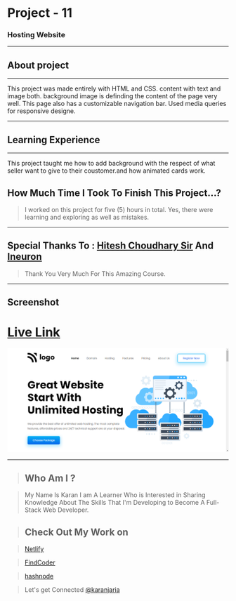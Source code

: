 # Project - 11

### Hosting Website

---

## About project
---



This project was made entirely with HTML and CSS. content with text and image both. background image is definding the content of the page very well. This page also has a customizable navigation bar. Used media queries for responsive designe.


---


## Learning Experience
---
This project taught me how to add background with the respect of what seller want to give to their coustomer.and how  animated cards work.

## How Much Time I Took To Finish This Project...? 
>I worked on this project for five (5) hours in total. Yes, there were learning and exploring as well as mistakes.

---

##  Special Thanks To : [Hitesh Choudhary Sir](https://www.instagram.com/hiteshchoudharyofficial/?hl=en)  And [Ineuron](https://ineuron.ai/course/Full-Stack-Javascript-Web-Developer)

>Thank You Very Much For This Amazing Course.

---

## Screenshot 


# [Live Link](https://tranquil-croissant-7d712b.netlify.app/)

![What's Trend In](./Capture.PNG)

---


>## Who Am I ?

>My Name Is Karan I am A Learner Who is Interested in Sharing Knowledge About The Skills That I'm Developing to Become A Full-Stack Web Developer.

>## Check Out My Work on 

>[Netlify](https://app.netlify.com/teams/karan9846/overview?_ga=2.175703073.206776847.1659963657-634189433.1659791041)

>[FindCoder](https://www.findcoder.io/u/karan18)

>[hashnode](https://hashnode.com/@karan787)

>Let's get Connected [@karanjaria](https://www.instagram.com/karanjaria/?hl=en)
